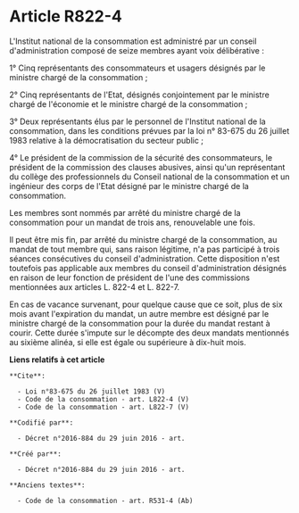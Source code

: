 # Article R822-4

L'Institut national de la consommation est administré par un conseil d'administration composé de seize membres ayant voix
délibérative : 

1° Cinq représentants des consommateurs et usagers désignés par le ministre chargé de la consommation ; 

2° Cinq représentants de l'Etat, désignés conjointement par le ministre chargé de l'économie et le ministre chargé de la
consommation ; 

3° Deux représentants élus par le personnel de l'Institut national de la consommation, dans les conditions prévues par la loi
n° 83-675 du 26 juillet 1983 relative à la démocratisation du secteur public ; 

4° Le président de la commission de la sécurité des consommateurs, le président de la commission des clauses abusives, ainsi
qu'un représentant du collège des professionnels du Conseil national de la consommation et un ingénieur des corps de l'Etat
désigné par le ministre chargé de la consommation. 

Les membres sont nommés par arrêté du ministre chargé de la consommation pour un mandat de trois ans, renouvelable une fois. 

Il peut être mis fin, par arrêté du ministre chargé de la consommation, au mandat de tout membre qui, sans raison légitime,
n'a pas participé à trois séances consécutives du conseil d'administration. Cette disposition n'est toutefois pas applicable
aux membres du conseil d'administration désignés en raison de leur fonction de président de l'une des commissions mentionnées
aux articles L. 822-4 et L. 822-7. 

En cas de vacance survenant, pour quelque cause que ce soit, plus de six mois avant l'expiration du mandat, un autre membre
est désigné par le ministre chargé de la consommation pour la durée du mandat restant à courir. Cette durée s'impute sur le
décompte des deux mandats mentionnés au sixième alinéa, si elle est égale ou supérieure à dix-huit mois.

**Liens relatifs à cet article**

	**Cite**:

	  - Loi n°83-675 du 26 juillet 1983 (V)
	  - Code de la consommation - art. L822-4 (V)
	  - Code de la consommation - art. L822-7 (V)

	**Codifié par**:

	  - Décret n°2016-884 du 29 juin 2016 - art.

	**Créé par**:

	  - Décret n°2016-884 du 29 juin 2016 - art.

	**Anciens textes**:

	  - Code de la consommation - art. R531-4 (Ab)
